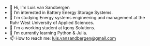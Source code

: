 - 👋 Hi, I’m Luis van Sandbergen
- 👀 I’m interested in Battery Energy Storage Systems.
- 🏫 I´m studying Energy systems engineering and management at the Ruhr West University of Applied Sciences.
- 🔌 I´m a working student at Iqony Solutions.
- 🌱 I’m currently learning Python & Julia.
- 📫 How to reach me: luis.vansandbergen@gmail.com

<!---
Luisvansandbergen/Luisvansandbergen is a ✨ special ✨ repository because its `README.md` (this file) appears on your GitHub profile.
You can click the Preview link to take a look at your changes.
--->
